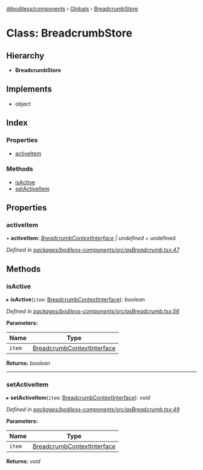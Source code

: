 [@bodiless/components](../README.md) › [Globals](../globals.md) › [BreadcrumbStore](breadcrumbstore.md)

# Class: BreadcrumbStore

## Hierarchy

* **BreadcrumbStore**

## Implements

* object

## Index

### Properties

* [activeItem](breadcrumbstore.md#activeitem)

### Methods

* [isActive](breadcrumbstore.md#isactive)
* [setActiveItem](breadcrumbstore.md#setactiveitem)

## Properties

###  activeItem

• **activeItem**: *[BreadcrumbContextInterface](../globals.md#breadcrumbcontextinterface) | undefined* = undefined

*Defined in [packages/bodiless-components/src/asBreadcrumb.tsx:47](https://github.com/johnsonandjohnson/Bodiless-JS/blob/54dc509/packages/bodiless-components/src/asBreadcrumb.tsx#L47)*

## Methods

###  isActive

▸ **isActive**(`item`: [BreadcrumbContextInterface](../globals.md#breadcrumbcontextinterface)): *boolean*

*Defined in [packages/bodiless-components/src/asBreadcrumb.tsx:56](https://github.com/johnsonandjohnson/Bodiless-JS/blob/54dc509/packages/bodiless-components/src/asBreadcrumb.tsx#L56)*

**Parameters:**

Name | Type |
------ | ------ |
`item` | [BreadcrumbContextInterface](../globals.md#breadcrumbcontextinterface) |

**Returns:** *boolean*

___

###  setActiveItem

▸ **setActiveItem**(`item`: [BreadcrumbContextInterface](../globals.md#breadcrumbcontextinterface)): *void*

*Defined in [packages/bodiless-components/src/asBreadcrumb.tsx:49](https://github.com/johnsonandjohnson/Bodiless-JS/blob/54dc509/packages/bodiless-components/src/asBreadcrumb.tsx#L49)*

**Parameters:**

Name | Type |
------ | ------ |
`item` | [BreadcrumbContextInterface](../globals.md#breadcrumbcontextinterface) |

**Returns:** *void*
